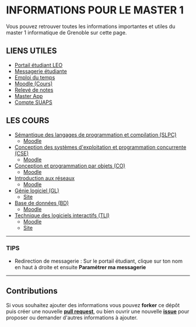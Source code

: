 # INFORMATIONS POUR LE MASTER 1

Vous pouvez retrouver toutes les informations importantes et utiles du master 1 informatique de Grenoble sur cette page.

## LIENS UTILES

* [Portail étudiant LEO](https://leo.univ-grenoble-alpes.fr)
* [Messagerie étudiante](https://webmail.etu.univ-grenoble-alpes.fr)
* [Emploi du temps](http://redirect.univ-grenoble-alpes.fr/ADE_ETUDIANTS_IM2AG)
* [Moodle (Cours)](https://im2ag-moodle.e.ujf-grenoble.fr)
* [Relevé de notes](http://rvn.grenet.fr/uga/)
* [Master App](http://master.skysurf.fr/accueil)
* [Compte SUAPS](https://suaps-mon-compte.univ-grenoble-alpes.fr)

## LES COURS

* [Sémantique des langages de programmation et compilation (SLPC)](SLPC/README.md)
  - [Moodle](https://im2ag-moodle.e.ujf-grenoble.fr/course/view.php?id=243)  
* [Conception des systèmes d'exploitation et programmation concurrente (CSE)](CSE/README.md)
  - [Moodle](https://im2ag-moodle.e.ujf-grenoble.fr/course/view.php?id=104)
* [Conception et programmation par objets (CO)](CO/README.md)
  - [Moodle](https://im2ag-moodle.e.ujf-grenoble.fr/course/view.php?id=204)
* [Introduction aux réseaux](Reseaux/README.md)
  - [Moodle](https://im2ag-moodle.e.ujf-grenoble.fr/course/view.php?id=85)
* [Génie logiciel (GL)](GL/README.md)
  - [Site](http://lig-membres.imag.fr/lalanda/lectures/lectures.php)
* [Base de données (BD)](BD/README.md)
  - [Moodle](https://im2ag-moodle.e.ujf-grenoble.fr/course/view.php?id=67)
* [Technique des logiciels interactifs (TLI)](TLI/README.md)
  - [Moodle](https://im2ag-moodle.e.ujf-grenoble.fr/course/view.php?id=264)
  - [Site](http://iihm.imag.fr/blanch/ens/2016-2017/M1/TLI/)

***

### TIPS
* Redirection de messagerie : Sur le portail étudiant, clique sur ton nom en haut à droite et ensuite **Paramétrer ma messagerie**

***

## Contributions

Si vous souhaitez ajouter des informations vous pouvez **forker** ce dépôt puis créer une nouvelle [**pull request**](https://github.com/Plinz/IM2AG_M1_Info/compare), ou bien ouvrir une nouvelle [**issue**](https://github.com/Plinz/IM2AG_M1_Info/issues/new) pour proposer ou demander d'autres informations à ajouter.


